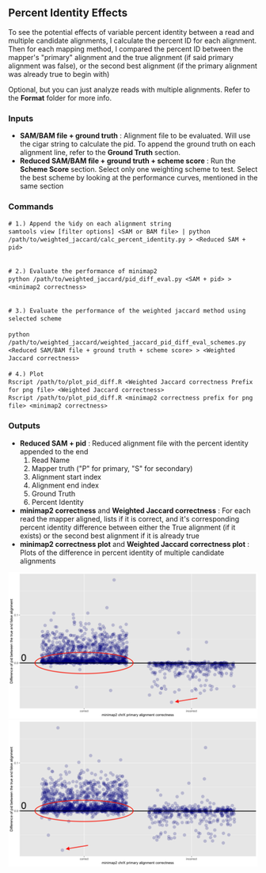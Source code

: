 ## Percent Identity Effects
To see the potential effects of variable percent identity between a read and multiple candidate alignments, I calculate the percent ID for each alignment. Then for each mapping method, I compared the percent ID between the mapper's "primary" alignment and the true alignment (if said primary alignment was false), or the second best alignment (if the primary alignment was already true to begin with) 

Optional, but you can just analyze reads with multiple alignments. Refer to the **Format** folder for more info. 

### Inputs
- **SAM/BAM file + ground truth** : Alignment file to be evaluated. Will use the cigar string to calculate the pid. To append the ground truth on each alignment line, refer to the **Ground Truth** section. 
- **Reduced SAM/BAM file + ground truth + scheme score** : Run the **Scheme Score** section. Select only one weighting scheme to test. Select the best scheme by looking at the performance curves, mentioned in the same section

### Commands
```
# 1.) Append the %idy on each alignment string
samtools view [filter options] <SAM or BAM file> | python /path/to/weighted_jaccard/calc_percent_identity.py > <Reduced SAM + pid>


# 2.) Evaluate the performance of minimap2
python /path/to/weighted_jaccard/pid_diff_eval.py <SAM + pid> > <minimap2 correctness>


# 3.) Evaluate the performance of the weighted jaccard method using selected scheme

python /path/to/weighted_jaccard/weighted_jaccard_pid_diff_eval_schemes.py <Reduced SAM/BAM file + ground truth + scheme score> > <Weighted Jaccard correctness>

# 4.) Plot
Rscript /path/to/plot_pid_diff.R <Weighted Jaccard correctness Prefix for png file> <Weighted Jaccard correctness>
Rscript /path/to/plot_pid_diff.R <minimap2 correctness prefix for png file> <minimap2 correctness>

```
### Outputs
- **Reduced SAM + pid** : Reduced alignment file with the percent identity appended to the end
  1. Read Name
  2. Mapper truth ("P" for primary, "S" for secondary)
  3. Alignment start index
  4. Alignment end index
  5. Ground Truth
  6. Percent Identity
- **minimap2 correctness** and **Weighted Jaccard correctness** : For each read the mapper aligned, lists if it is correct, and it's corresponding percent identity difference between either the True alignment (if it exists) or the second best alignment if it is already true
- **minimap2 correctness plot** and **Weighted Jaccard correctness plot** : Plots of the difference in percent identity of multiple candidate alignments

![](../images/chrX_minimap2_pid_diff.png)
![](../images/chrX_wj_pid_diff_plot.png)
